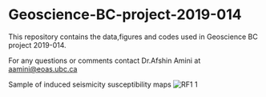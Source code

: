# Geoscience-BC-project-2019-014
This repository contains the data,figures and codes used in Geoscience BC project 2019-014.

For any questions or comments contact Dr.Afshin Amini at aamini@eoas.ubc.ca

Sample of induced seismicity susceptibility maps
![RF1 1](https://user-images.githubusercontent.com/14914812/124517814-f2a8d480-ddb2-11eb-8006-11214ed9ac9c.png)



